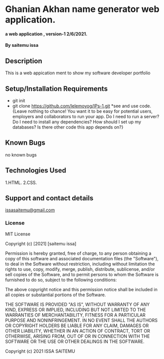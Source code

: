 # Ghanian Akhan name generator web application.
#### a web application , version-1 2/6/2021.
#### By saitemu issa
## Description
This is a web appication ment to show my software developer portfolio
## Setup/Installation Requirements
* git init 
* git clone https://github.com/lelemoyog/IPs-1.git
*see and use code.
{Leave nothing to chance! You want it to be easy for potential users, employers and collaborators to run your app. Do I need to run a server? Do I need to install any dependencies? How should I set up my databases? Is there other code this app depends on?}
## Known Bugs
no known bugs
## Technologies Used
1.HTML.
2.CSS.
## Support and contact details
issasaitemu@gmail.com
### License
MIT License

Copyright (c) [2021] [saitemu issa]

Permission is hereby granted, free of charge, to any person obtaining a copy
of this software and associated documentation files (the "Software"), to deal
in the Software without restriction, including without limitation the rights
to use, copy, modify, merge, publish, distribute, sublicense, and/or sell
copies of the Software, and to permit persons to whom the Software is
furnished to do so, subject to the following conditions:

The above copyright notice and this permission notice shall be included in all
copies or substantial portions of the Software.

THE SOFTWARE IS PROVIDED "AS IS", WITHOUT WARRANTY OF ANY KIND, EXPRESS OR
IMPLIED, INCLUDING BUT NOT LIMITED TO THE WARRANTIES OF MERCHANTABILITY,
FITNESS FOR A PARTICULAR PURPOSE AND NONINFRINGEMENT. IN NO EVENT SHALL THE
AUTHORS OR COPYRIGHT HOLDERS BE LIABLE FOR ANY CLAIM, DAMAGES OR OTHER
LIABILITY, WHETHER IN AN ACTION OF CONTRACT, TORT OR OTHERWISE, ARISING FROM,
OUT OF OR IN CONNECTION WITH THE SOFTWARE OR THE USE OR OTHER DEALINGS IN THE
SOFTWARE.

Copyright (c) 2021 ISSA SAITEMU